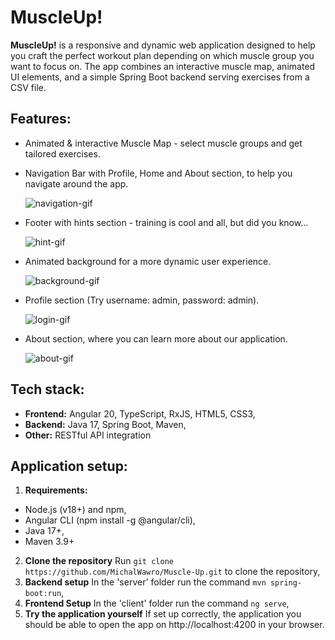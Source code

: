 # MuscleUp!

**MuscleUp!** is a responsive and dynamic web application designed to help you craft the perfect workout plan depending on which muscle group you want to focus on.
The app combines an interactive muscle map, animated UI elements, and a simple Spring Boot backend serving exercises from a CSV file.

## Features:
  - Animated & interactive Muscle Map - select muscle groups and get tailored exercises.

    
  - Navigation Bar with Profile, Home and About section, to help you navigate around the app.
    
    ![navigation-gif](https://github.com/user-attachments/assets/1a6e6399-cc12-48c8-afce-7164867ffa67)

  - Footer with hints section - training is cool and all, but did you know...
    
    ![hint-gif](https://github.com/user-attachments/assets/b431929f-ead1-40be-86d5-4fbd5eda9617)

  - Animated background for a more dynamic user experience.
    
    ![background-gif](https://github.com/user-attachments/assets/0828f8e1-22f5-41c8-a738-3528ef9a0f08)

  - Profile section (Try username: admin, password: admin).
    
    ![login-gif](https://github.com/user-attachments/assets/779fdba5-16f2-485c-a141-2a84a5663085)

  - About section, where you can learn more about our application.
    
    ![about-gif](https://github.com/user-attachments/assets/63aa13e1-3945-4a5c-8136-b3f8a9bc5326)


## Tech stack:
  - **Frontend:** Angular 20, TypeScript, RxJS, HTML5, CSS3,
  - **Backend:** Java 17, Spring Boot, Maven,
  - **Other:** RESTful API integration
  
## Application setup:
1. **Requirements:**
  - Node.js (v18+) and npm,
  - Angular CLI (npm install -g @angular/cli),
  - Java 17+,
  - Maven 3.9+
2. **Clone the repository**
  Run `git clone https://github.com/MichalWawro/Muscle-Up.git` to clone the repository,
3. **Backend setup**
  In the 'server' folder run the command `mvn spring-boot:run`,
4. **Frontend Setup**
  In the 'client' folder run the command `ng serve`,
5. **Try the application yourself**
  If set up correctly, the application you should be able to open the app on http://localhost:4200 in your browser.

